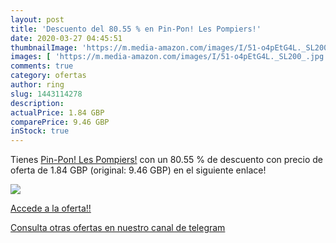 ```yaml
---
layout: post
title: 'Descuento del 80.55 % en Pin-Pon! Les Pompiers!'
date: 2020-03-27 04:45:51
thumbnailImage: 'https://m.media-amazon.com/images/I/51-o4pEtG4L._SL200_.jpg'
images: [ 'https://m.media-amazon.com/images/I/51-o4pEtG4L._SL200_.jpg' ]
comments: true
category: ofertas
author: ring
slug: 1443114278
description:
actualPrice: 1.84 GBP
comparePrice: 9.46 GBP
inStock: true
---
```


Tienes [Pin-Pon! Les Pompiers!](https://www.amazon.com/dp/1443114278/?tag=redken08-20) con un 80.55 % de descuento con precio de oferta de 1.84 GBP (original: 9.46 GBP) en el siguiente enlace!

[![](https://m.media-amazon.com/images/I/51-o4pEtG4L._SL200_.jpg)](https://www.amazon.com/dp/1443114278/?tag=redken08-20)

[Accede a la oferta!!](https://www.amazon.com/dp/1443114278/?tag=redken08-20)

[Consulta otras ofertas en nuestro canal de telegram](https://t.me/s/ofertas25)
